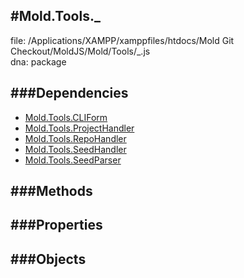 
#Mold.Tools._
---------------------------------------

file: /Applications/XAMPP/xamppfiles/htdocs/Mold Git Checkout/MoldJS/Mold/Tools/_.js  
dna: package


	




###Dependencies
--------------

* [Mold.Tools.CLIForm](../../Mold/Tools/CLIForm.md) 
* [Mold.Tools.ProjectHandler](../../Mold/Tools/ProjectHandler.md) 
* [Mold.Tools.RepoHandler](../../Mold/Tools/RepoHandler.md) 
* [Mold.Tools.SeedHandler](../../Mold/Tools/SeedHandler.md) 
* [Mold.Tools.SeedParser](../../Mold/Tools/SeedParser.md) 



   
###Methods
--------------

   
###Properties
-------------

   
###Objects
------------


		
